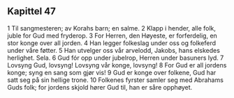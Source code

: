 ## Kapittel 47

1 Til sangmesteren; av Korahs barn; en salme.
2 Klapp i hender, alle folk, juble for Gud med fryderop.
3 For Herren, den Høyeste, er forferdelig, en stor konge over all jorden.
4 Han legger folkeslag under oss og folkeferd under våre føtter.
5 Han utvelger oss vår arvelodd, Jakobs, hans elskedes herlighet. Sela.
6 Gud fór opp under jubelrop, Herren under basuners lyd.
7 Lovsyng Gud, lovsyng! Lovsyng vår konge, lovsyng!
8 For Gud er all jordens konge; syng en sang som gjør vis!
9 Gud er konge over folkene, Gud har satt seg på sin hellige trone.
10 Folkenes fyrster samler seg med Abrahams Guds folk; for jordens skjold hører Gud til, han er såre opphøyet.
